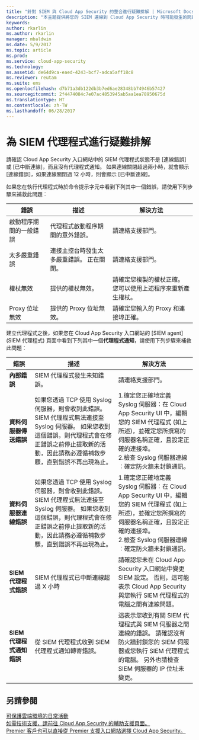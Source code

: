 ```yaml
---
title: "針對 SIEM 與 Cloud App Security 的整合進行疑難排解 | Microsoft Docs"
description: "本主題提供將您的 SIEM 連線到 Cloud App Security 時可能發生的問題清單，並提供每個問題的解決方法。"
keywords: 
author: rkarlin
ms.author: rkarlin
manager: mbaldwin
ms.date: 5/9/2017
ms.topic: article
ms.prod: 
ms.service: cloud-app-security
ms.technology: 
ms.assetid: de64d9ca-eaed-4243-bcf7-adca5aff18c8
ms.reviewer: reutam
ms.suite: ems
ms.openlocfilehash: d7b71a3db122db3b7ed6ae28348bb74946b57427
ms.sourcegitcommit: 2f4474084c7e07ac4853945ab5aa1ea78950675d
ms.translationtype: HT
ms.contentlocale: zh-TW
ms.lasthandoff: 06/28/2017
---
```

# <a name="troubleshooting-the-siem-agent"></a>為 SIEM 代理程式進行疑難排解

請確認 Cloud App Security 入口網站中的 SIEM 代理程式狀態不是 [連線錯誤] 或 [已中斷連線]，而且沒有代理程式通知。 如果連線關閉超過兩小時，就會顯示 [連線錯誤]，如果連線關閉過 12 小時，則會顯示 [已中斷連線]。

如果您在執行代理程式時於命令提示字元中看到下列其中一個錯誤，請使用下列步驟來補救此問題︰

|錯誤|描述|解決方法|
|----|----|----|
|啟動程序期間的一般錯誤|代理程式啟動程序期間的意外錯誤。|請連絡支援部門。|
|太多嚴重錯誤|連接主控台時發生太多嚴重錯誤。 正在關閉。|請連絡支援部門。|
|權杖無效|提供的權杖無效。|請確定您複製的權杖正確。 您可以使用上述程序來重新產生權杖。|
|Proxy 位址無效|提供的 Proxy 位址無效。|請確定您輸入的 Proxy 和連接埠正確。|


建立代理程式之後，如果您在 Cloud App Security 入口網站的 [SIEM agent]\(SIEM 代理程式) 頁面中看到下列其中一個**代理程式通知**，請使用下列步驟來補救此問題︰

|錯誤|描述|解決方法|
|----|----|----|
|**內部錯誤**|SIEM 代理程式發生未知錯誤。|請連絡支援部門。|
|**資料伺服器傳送錯誤**|如果您透過 TCP 使用 Syslog 伺服器，則會收到此錯誤。 SIEM 代理程式無法連接至 Syslog 伺服器。  如果您收到這個錯誤，則代理程式會在修正錯誤之前停止提取新的活動，因此請務必遵循補救步驟，直到錯誤不再出現為止。|1.確定您正確地定義 Syslog 伺服器︰在 Cloud App Security UI 中，編輯您的 SIEM 代理程式 (如上所述)，並確定您所撰寫的伺服器名稱正確，且設定正確的連接埠。 </br>2.檢查 Syslog 伺服器連線︰確定防火牆未封鎖通訊。| 
|**資料伺服器連線錯誤**| 如果您透過 TCP 使用 Syslog 伺服器，則會收到此錯誤。 SIEM 代理程式無法連接至 Syslog 伺服器。  如果您收到這個錯誤，則代理程式會在修正錯誤之前停止提取新的活動，因此請務必遵循補救步驟，直到錯誤不再出現為止。|1.確定您正確地定義 Syslog 伺服器︰在 Cloud App Security UI 中，編輯您的 SIEM 代理程式 (如上所述)，並確定您所撰寫的伺服器名稱正確，且設定正確的連接埠。 </br>2.檢查 Syslog 伺服器連線︰確定防火牆未封鎖通訊。|
|**SIEM 代理程式錯誤**|SIEM 代理程式已中斷連線超過 X 小時|請確認您未在 Cloud App Security 入口網站中變更 SIEM 設定。 否則，這可能表示 Cloud App Security 與您執行 SIEM 代理程式的電腦之間有連線問題。|
|**SIEM 代理程式通知錯誤**|從 SIEM 代理程式收到 SIEM 代理程式通知轉寄錯誤。|這表示您收到有關 SIEM 代理程式與 SIEM 伺服器之間連線的錯誤。 請確認沒有防火牆封鎖您的 SIEM 伺服器或您執行 SIEM 代理程式的電腦。 另外也請檢查 SIEM 伺服器的 IP 位址未變更。|



## <a name="see-also"></a>另請參閱  
[可保護雲端環境的日常活動](daily-activities-to-protect-your-cloud-environment.md)   
[如需技術支援，請前往 Cloud App Security 的輔助支援頁面。](http://support.microsoft.com/oas/default.aspx?prid=16031)   
[Premier 客戶也可以直接從 Premier 支援入口網站選擇 Cloud App Security。](https://premier.microsoft.com/)  
  
  
